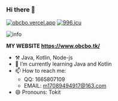 ### Hi there 👋

[![obcbo.vercel.app](https://img.shields.io/badge/BLOG-ObcbOの窝-blue?style=flat-square&logo=hexo)](https://www.obcbo.tk/)
[![996.icu](https://img.shields.io/badge/link-996.icu-red.svg?style=flat-square&logo=appveyor)](https://996.icu)

![info](https://github-readme-stats.vercel.app/api?username=ObcbO&show_icons=true&count_private=true&hide=prs&theme=default_repocard)

**MY WEBSITE <https://www.obcbo.tk/>**

- ⚒️ Java, Kotlin, Node-js
- 🌱 I’m currently learning Java and Kotlin</a>
- 📫 How to reach me: 
    - QQ: 1665807109 
    - EMAIL: <a href="m17089494917@163.com">m17089494917@163.com
- 😄 Pronouns: Tokit
